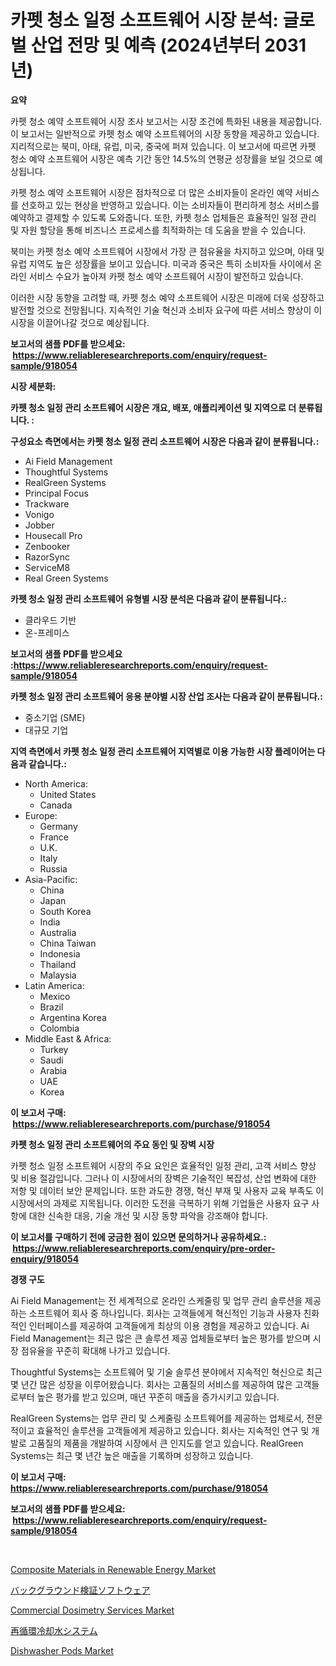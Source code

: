 <p><h1>카펫 청소 일정 소프트웨어 시장 분석: 글로벌 산업 전망 및 예측 (2024년부터 2031년)</h1></p><p><strong>요약</strong></p>
<p><p>카펫 청소 예약 소프트웨어 시장 조사 보고서는 시장 조건에 특화된 내용을 제공합니다. 이 보고서는 일반적으로 카펫 청소 예약 소프트웨어의 시장 동향을 제공하고 있습니다. 지리적으로는 북미, 아태, 유럽, 미국, 중국에 퍼져 있습니다. 이 보고서에 따르면 카펫 청소 예약 소프트웨어 시장은 예측 기간 동안 14.5%의 연평균 성장률을 보일 것으로 예상됩니다.</p><p>카펫 청소 예약 소프트웨어 시장은 점차적으로 더 많은 소비자들이 온라인 예약 서비스를 선호하고 있는 현상을 반영하고 있습니다. 이는 소비자들이 편리하게 청소 서비스를 예약하고 결제할 수 있도록 도와줍니다. 또한, 카펫 청소 업체들은 효율적인 일정 관리 및 자원 할당을 통해 비즈니스 프로세스를 최적화하는 데 도움을 받을 수 있습니다. </p><p>북미는 카펫 청소 예약 소프트웨어 시장에서 가장 큰 점유율을 차지하고 있으며, 아태 및 유럽 지역도 높은 성장률을 보이고 있습니다. 미국과 중국은 특히 소비자들 사이에서 온라인 서비스 수요가 높아져 카펫 청소 예약 소프트웨어 시장이 발전하고 있습니다.</p><p>이러한 시장 동향을 고려할 때, 카펫 청소 예약 소프트웨어 시장은 미래에 더욱 성장하고 발전할 것으로 전망됩니다. 지속적인 기술 혁신과 소비자 요구에 따른 서비스 향상이 이 시장을 이끌어나갈 것으로 예상됩니다.</p></p>
<p><strong>보고서의 샘플 PDF를 받으세요: &nbsp;<a href="https://www.reliableresearchreports.com/enquiry/request-sample/918054">https://www.reliableresearchreports.com/enquiry/request-sample/918054</a></strong></p>
<p><strong>시장 세분화:</strong></p>
<p><strong> 카펫 청소 일정 관리 소프트웨어 시장은 개요, 배포, 애플리케이션 및 지역으로 더 분류됩니다. :</strong></p>
<p><strong>구성요소 측면에서는 카펫 청소 일정 관리 소프트웨어 시장은 다음과 같이 분류됩니다.:</strong></p>
<p><ul><li>Ai Field Management</li><li>Thoughtful Systems</li><li>RealGreen Systems</li><li>Principal Focus</li><li>Trackware</li><li>Vonigo</li><li>Jobber</li><li>Housecall Pro</li><li>Zenbooker</li><li>RazorSync</li><li>ServiceM8</li><li>Real Green Systems</li></ul></p>
<p><strong> 카펫 청소 일정 관리 소프트웨어 유형별 시장 분석은 다음과 같이 분류됩니다.:</strong></p>
<p><ul><li>클라우드 기반</li><li>온-프레미스</li></ul></p>
<p><strong>보고서의 샘플 PDF를 받으세요 :<a href="https://www.reliableresearchreports.com/enquiry/request-sample/918054">https://www.reliableresearchreports.com/enquiry/request-sample/918054</a></strong></p>
<p><strong> 카펫 청소 일정 관리 소프트웨어 응용 분야별 시장 산업 조사는 다음과 같이 분류됩니다.:</strong></p>
<p><ul><li>중소기업 (SME)</li><li>대규모 기업</li></ul></p>
<p><strong>지역 측면에서 카펫 청소 일정 관리 소프트웨어 지역별로 이용 가능한 시장 플레이어는 다음과 같습니다.:</strong></p>
<p><ul>
    <li>
        North America:
        <ul>
            <li>United States</li>
            <li>Canada</li>
        </ul>
    </li>
    <li>
        Europe:
        <ul>
            <li>Germany</li>
            <li>France</li>
            <li>U.K.</li>
            <li>Italy</li>
            <li>Russia</li>
        </ul>
    </li>
    <li>
        Asia-Pacific:
        <ul>
            <li>China</li>
            <li>Japan</li>
            <li>South Korea</li>
            <li>India</li>
            <li>Australia</li>
            <li>China Taiwan</li>
            <li>Indonesia</li>
            <li>Thailand</li>
            <li>Malaysia</li>
        </ul>
    </li>
    <li>
        Latin America:
        <ul>
            <li>Mexico</li>
            <li>Brazil</li>
            <li>Argentina Korea</li>
            <li>Colombia</li>
        </ul>
    </li>
    <li>
        Middle East & Africa:
        <ul>
            <li>Turkey</li>
            <li>Saudi</li>
            <li>Arabia</li>
            <li>UAE</li>
            <li>Korea</li>
        </ul>
    </li>
    </ul></p>
<p><strong>이 보고서 구매: &nbsp;<a href="https://www.reliableresearchreports.com/purchase/918054">https://www.reliableresearchreports.com/purchase/918054</a></strong></p>
<p><strong>카펫 청소 일정 관리 소프트웨어의 주요 동인 및 장벽 시장</strong></p>
<p><p>카펫 청소 일정 소프트웨어 시장의 주요 요인은 효율적인 일정 관리, 고객 서비스 향상 및 비용 절감입니다. 그러나 이 시장에서의 장벽은 기술적인 복잡성, 산업 변화에 대한 저항 및 데이터 보안 문제입니다. 또한 과도한 경쟁, 혁신 부재 및 사용자 교육 부족도 이 시장에서의 과제로 지목됩니다. 이러한 도전을 극복하기 위해 기업들은 사용자 요구 사항에 대한 신속한 대응, 기술 개선 및 시장 동향 파악을 강조해야 합니다.</p></p>
<p><strong>이 보고서를 구매하기 전에 궁금한 점이 있으면 문의하거나 공유하세요.: &nbsp;<a href="https://www.reliableresearchreports.com/enquiry/pre-order-enquiry/918054">https://www.reliableresearchreports.com/enquiry/pre-order-enquiry/918054</a></strong></p>
<p><strong>경쟁 구도</strong></p>
<p><p>Ai Field Management는 전 세계적으로 온라인 스케줄링 및 업무 관리 솔루션을 제공하는 소프트웨어 회사 중 하나입니다. 회사는 고객들에게 혁신적인 기능과 사용자 친화적인 인터페이스를 제공하여 고객들에게 최상의 이용 경험을 제공하고 있습니다. Ai Field Management는 최근 많은 큰 솔루션 제공 업체들로부터 높은 평가를 받으며 시장 점유율을 꾸준히 확대해 나가고 있습니다.</p><p>Thoughtful Systems는 소프트웨어 및 기술 솔루션 분야에서 지속적인 혁신으로 최근 몇 년간 많은 성장을 이루어왔습니다. 회사는 고품질의 서비스를 제공하여 많은 고객들로부터 높은 평가를 받고 있으며, 매년 꾸준히 매출을 증가시키고 있습니다.</p><p>RealGreen Systems는 업무 관리 및 스케줄링 소프트웨어를 제공하는 업체로서, 전문적이고 효율적인 솔루션을 고객들에게 제공하고 있습니다. 회사는 지속적인 연구 및 개발로 고품질의 제품을 개발하여 시장에서 큰 인지도를 얻고 있습니다. RealGreen Systems는 최근 몇 년간 높은 매출을 기록하며 성장하고 있습니다.</p></p>
<p><strong>이 보고서 구매: &nbsp; <a href="https://www.reliableresearchreports.com/purchase/918054">https://www.reliableresearchreports.com/purchase/918054</a></strong></p>
<p><strong>보고서의 샘플 PDF를 받으세요: &nbsp;<a href="https://www.reliableresearchreports.com/enquiry/request-sample/918054">https://www.reliableresearchreports.com/enquiry/request-sample/918054</a></strong><strong></strong></p>
<p>&nbsp;</p>
<p><p><a href="https://view.publitas.com/reportprime-1/composite-materials-in-renewable-energy-market-research-report-provides-critical-insights-that-can-help-shape-business-development-and-investment-strategies/">Composite Materials in Renewable Energy Market</a></p><p><a href="https://github.com/bucuel854722/Market-Research-Report-List-1/blob/main/3441301183648.md">バックグラウンド検証ソフトウェア</a></p><p><a href="https://issuu.com/reportprime-2/docs/commercial-dosimetry-services-market-size-2030.ppt">Commercial Dosimetry Services Market</a></p><p><a href="https://medium.com/@sarahfahey88/%E5%86%B7%E5%8D%B4%E6%B0%B4%E5%BE%AA%E7%92%B0%E3%82%B7%E3%82%B9%E3%83%86%E3%83%A0%E5%B8%82%E5%A0%B4-%E5%B8%82%E5%A0%B4cagr-%E5%B8%82%E5%A0%B4%E3%83%88%E3%83%AC%E3%83%B3%E3%83%89-%E3%81%8A%E3%82%88%E3%81%B3%E6%88%90%E9%95%B7%E6%88%A6%E7%95%A5%E3%81%AB%E9%96%A2%E3%81%99%E3%82%8B%E6%B4%9E%E5%AF%9F-bccd21fbdba1">再循環冷却水システム</a></p><p><a href="https://meowing-canidae-761.notion.site/Dishwasher-Pods-Market-Size-and-Examines-its-Market-Scope-with-a-Primary-Focus-on-Growth-Opportuni-190524c51c1d4c8795addd6997b537dd">Dishwasher Pods Market</a></p></p>